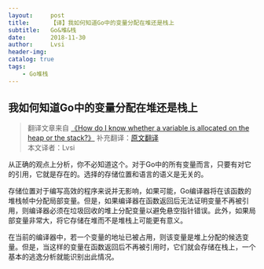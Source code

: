 ```yaml
---
layout:     post
title:      【译】我如何知道Go中的变量分配在堆还是栈上
subtitle:   Go&堆&栈
date:       2018-11-30
author:     Lvsi
header-img: 
catalog: true
tags:
    - Go堆栈
---
```


## 我如何知道Go中的变量分配在堆还是栈上

> 翻译文章来自 [《How do I know whether a variable is allocated on the heap or the stack?》](https://golang.org/doc/faq#stack_or_heap)
> 补充翻译：[原文翻译](http://docscn.studygolang.com/doc/faq#%E5%A0%86%E6%88%96%E6%A0%88)<br/>
> 本文译者：Lvsi

从正确的观点上分析，你不必知道这个。对于Go中的所有变量而言，只要有对它的引用，它就是存在的。选择的存储位置和语言的语义是无关的。

存储位置对于编写高效的程序来说并无影响，如果可能，Go编译器将在该函数的堆栈帧中分配局部变量。但是，如果编译器在函数返回后无法证明变量不再被引用，则编译器必须在垃圾回收的堆上分配变量以避免悬空指针错误。此外，如果局部变量非常大，将它存储在堆而不是堆栈上可能更有意义。

在当前的编译器中，若一个变量的地址已被占用，则该变量是堆上分配的候选变量。但是，当这样的变量在函数返回后不再被引用时，它们就会存储在栈上，一个基本的逃逸分析就能识别出此情况。
